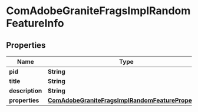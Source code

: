 

# ComAdobeGraniteFragsImplRandomFeatureInfo

## Properties

Name | Type | Description | Notes
------------ | ------------- | ------------- | -------------
**pid** | **String** |  |  [optional]
**title** | **String** |  |  [optional]
**description** | **String** |  |  [optional]
**properties** | [**ComAdobeGraniteFragsImplRandomFeatureProperties**](ComAdobeGraniteFragsImplRandomFeatureProperties.md) |  |  [optional]




